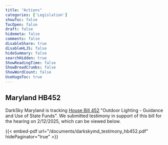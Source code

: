 ```yaml
---
title: "Actions"
categories: ['Legislation']
showToc: false
TocOpen: false
draft: false
hidemeta: false
comments: false
disableShare: true
disableHLJS: false
hideSummary: false
searchHidden: true
ShowReadingTime: false
ShowBreadCrumbs: false
ShowWordCount: false
UseHugoToc: true
---
```


## Maryland HB452

DarkSky Maryland is tracking [House Bill 452](https://mgaleg.maryland.gov/mgawebsite/Legislation/Details/hb0452?ys=2025RS) "Outdoor Lighting - Guidance and Use of State Funds". We submitted testimony in support of this bill for the hearing on 2/12/2025, which can be viewed below.  

{{< embed-pdf url="/documents/darkskymd_testimony_hb452.pdf" hidePaginator="true" >}}



